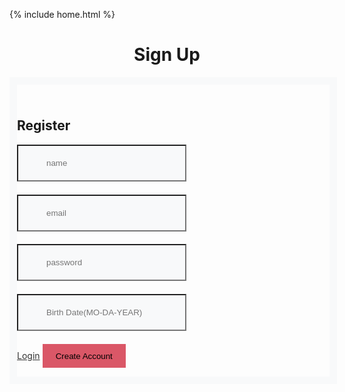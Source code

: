  {% include home.html %}
 <h1 style = "text-align: center">Sign Up</h1>

<style>
  @import url('https://fonts.googleapis.com/css?family=PT+Sans');

  h2{
    padding-top: 1.5rem;
  }
  a{
    color: #333;
  }
  a:hover{
    color: #da5767;
    text-decoration: none;
  }
  .card{
    border: 0.80rem solid #f8f9fa;
    top: 10%;
    width: 500px;
    height: auto;
    margin-left: auto;
    margin-right: auto;
  }
  .form-control{
    background-color: #f8f9fa;
    padding: 20px;
    padding: 20px 45px;
    margin-bottom: 1.3rem;
    margin-left: auto;
    margin-right: auto;
  }

  .form-control:focus {

      color: #000000;
      background-color: #ffffff;
      border: 10px solid #da5767;
      outline: 0;
      box-shadow: none;

  }

  .btn{
    padding: 0.6rem 1.2rem;
    background: #da5767;
    border: 2px solid #da5767;
  }
  .btn-primary:hover {

      
      background-color: #df8c96;
      border-color: #df8c96;
    transition: .3s;

  }
</style>

<div class="container">
  <div class="row justify-content-center">
    <div class="col-md-5">
      <div class="card">
        <h2 class="card-title text-center">Register</h2>
        <div class="card-body py-md-4">
          <form id="createuser">
            <div class="form-group">
              <input type="text" class="form-control" id="name" name="name" placeholder="name" required>
            </div>
            <div class="form-group">
              <input type="text" class="form-control" id="email" name="email" placeholder="email" required>
            </div>
            <div class="form-group">
                  <input type="text" class="form-control" id="password" name="password" placeholder="password" required>
            </div>
            <div class="form-group">
              <input type="text" class="form-control" id="dob" name="dob" placeholder="Birth Date(MO-DA-YEAR)" required>
            </div>
            <div class="d-flex flex-row align-items-center justify-content-between">
              <a href="/indochina/jwtsignin">Login</a>
              <button class="btn btn-primary">Create Account</button>
            </div>
          </form>
        </div>
      </div>
    </div>
  </div>
</div>



  

<script>

  function inputper(event) {
      event.preventDefault();

      const data = new FormData(event.target);
      const urldata = new URLSearchParams(data).toString();

      const url = "https://everittcheng.tk/api/person/post/?"
      // const url = "localhost:8195/api/person/post/?"  
      //Lowkey ion think this should be local host
      fetch(url + urldata, {
        method: 'POST', 
        mode: 'cors', 
        cache: 'no-cache', 
        credentials: 'include', 
        headers: {
          "Content-Type": "application/json"
        }
      })
      window.alert("account created successfully");
  }

  const make = document.getElementById("createuser");
  make.addEventListener("submit", inputper);


</script>